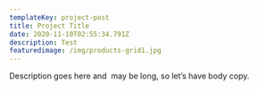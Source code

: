 ```yaml
---
templateKey: project-post
title: Project Title
date: 2020-11-10T02:55:34.791Z
description: Test
featuredimage: /img/products-grid1.jpg
---
```

Description goes here and  may be long, so let’s have body copy.